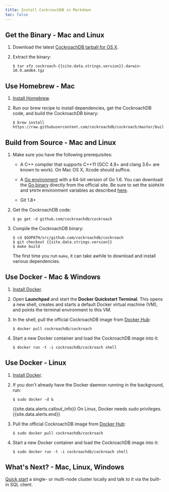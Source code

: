 ```yaml
---
title: Install CockroachDB in Markdown
toc: false
---
```


## Get the Binary - Mac and Linux

<!-- For Linux, just change the download link in step 1 to  https://binaries.cockroachdb.com/cockroach-{{site.data.strings.version}}.linux-amd64.tgz -->

1. Download the latest [CockroachDB tarball for OS X](https://binaries.cockroachdb.com/cockroach-{{site.data.strings.version}}.darwin-10.9-amd64.tgz).

2. Extract the binary:
   
   ~~~ shell
   $ tar xfz cockroach-{{site.data.strings.version}}.darwin-10.9.amd64.tgz
   ~~~ 

## Use Homebrew - Mac

1. [Install Homebrew](http://brew.sh/).

2. Run our brew recipe to install dependencies, get the CockroachDB code, and build the CockroachDB binary:

   ~~~ shell
   $ brew install https://raw.githubusercontent.com/cockroachdb/cockroach/master/build/cockroach.rb
   ~~~

## Build from Source - Mac and Linux

<!-- For Linux, just remove "On Mac OS X..." from the first bullet. -->

1. Make sure you have the following prerequisites:

   - A C++ compiler that supports C++11 (GCC 4.9+ and clang 3.6+ are known to work). On Mac OS X, Xcode should suffice. 

   - A [Go environment](http://golang.org/doc/code.html) with a 64-bit version of Go 1.6. You can download the [Go binary](https://golang.org/dl/) directly from the official site. Be sure to set the `$GOPATH` and `$PATH` environment variables as described [here](https://golang.org/doc/code.html#GOPATH). 

    - Git 1.8+ 

2. Get the CockroachDB code:

   ~~~ shell
   $ go get -d github.com/cockroachdb/cockroach
   ~~~

3. Compile the CockroachDB binary:

   ~~~ shell
   $ cd $GOPATH/src/github.com/cockroachdb/cockroach
   $ git checkout {{site.data.strings.version}}
   $ make build
   ~~~

    The first time you run `make`, it can take awhile to download and install various dependencies.

## Use Docker - Mac & Windows

<!-- For Windows, change link in step 1 to https://docs.docker.com/engine/installation/windows/ and remove "Open Launchpad and" from step 2. -->

1. [Install Docker](https://docs.docker.com/mac/step_one/).   

2. Open **Launchpad** and start the **Docker Quickstart Terminal**. This opens a new shell, creates and starts a default Docker virtual machine (VM), and points the terminal environment to this VM. 

3. In the shell, pull the official CockroachDB image from [Docker Hub](https://hub.docker.com/r/cockroachdb/cockroach/):

   ~~~ shell
   $ docker pull cockroachdb/cockroach
   ~~~

4. Start a new Docker container and load the CockroachDB image into it:

   ~~~ shell
   $ docker run -t -i cockroachdb/cockroach shell
   ~~~ 

## Use Docker - Linux

1. [Install Docker](https://docs.docker.com/engine/installation/linux/ubuntulinux/).   

2. If you don't already have the Docker daemon running in the background, run:

   ~~~ shell
   $ sudo docker -d &
   ~~~

   {{site.data.alerts.callout_info}} On Linux, Docker needs sudo privileges.{{site.data.alerts.end}}

3. Pull the official CockroachDB image from [Docker Hub](https://hub.docker.com/r/cockroachdb/cockroach/):

   ~~~ shell
   $ sudo docker pull cockroachdb/cockroach
   ~~~

4. Start a new Docker container and load the CockroachDB image into it:

   ~~~ shell
   $ sudo docker run -t -i cockroachdb/cockroach shell
   ~~~ 

## What's Next? - Mac, Linux, Windows

[Quick start](start-a-local-cluster.html) a single- or multi-node cluster locally and talk to it via the built-in SQL client.
